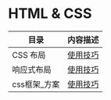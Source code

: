 # HTML & CSS

|目录 | 内容描述
|- | -:|
CSS 布局 | [使用技巧](./css布局.md)
响应式布局 | [使用技巧](./响应式布局.md)
css框架_方案 | [使用技巧](./css框架_方案.md)